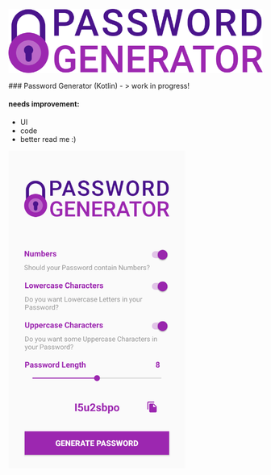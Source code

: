 <p align="center"> <img width="750" src="https://raw.githubusercontent.com/Sprachmensch/PWGenerator/master/logo.png"/></p>
### Password Generator (Kotlin) - > work in progress!

#### needs improvement:
 - UI
 - code
 - better read me :)

<p> <img width="350" src="https://raw.githubusercontent.com/Sprachmensch/PWGenerator/master/screen.png"/></p>

